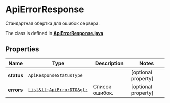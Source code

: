 

# ApiErrorResponse

Стандартная обертка для ошибок сервера.

The class is defined in **[ApiErrorResponse.java](../../src/main/java/org/openapitools/model/ApiErrorResponse.java)**

## Properties

Name | Type | Description | Notes
------------ | ------------- | ------------- | -------------
**status** | `ApiResponseStatusType` |  |  [optional property]
**errors** | [`List&lt;ApiErrorDTO&gt;`](ApiErrorDTO.md) | Список ошибок. |  [optional property]




